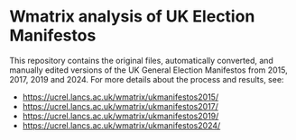 # Wmatrix analysis of UK Election Manifestos

This repository contains the original files, automatically converted, and manually edited versions of the UK General Election Manifestos from 2015, 2017, 2019 and 2024. For more details about the process and results, see:

 * https://ucrel.lancs.ac.uk/wmatrix/ukmanifestos2015/
 * https://ucrel.lancs.ac.uk/wmatrix/ukmanifestos2017/
 * https://ucrel.lancs.ac.uk/wmatrix/ukmanifestos2019/
 * https://ucrel.lancs.ac.uk/wmatrix/ukmanifestos2024/
 